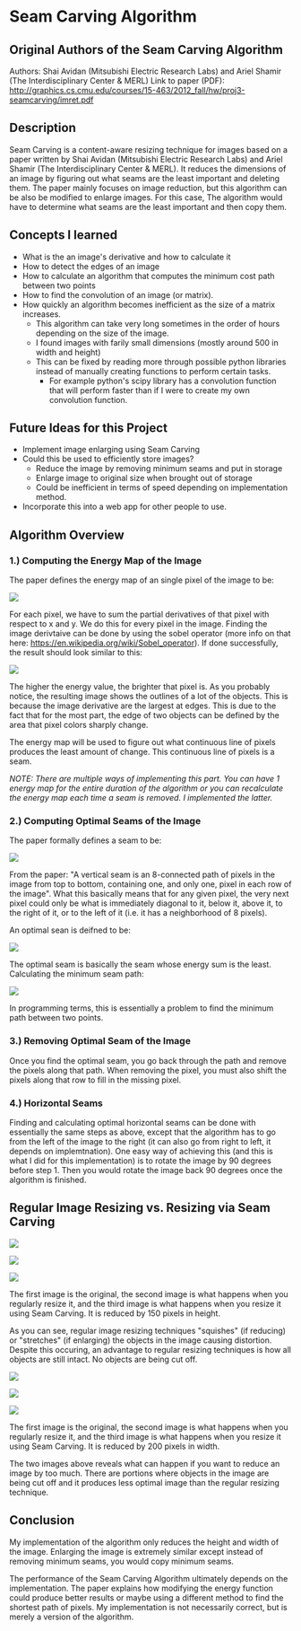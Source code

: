 # Seam Carving Algorithm

## Original Authors of the Seam Carving Algorithm
Authors: Shai Avidan (Mitsubishi Electric Research Labs) and Ariel Shamir (The Interdisciplinary Center & MERL)
Link to paper (PDF): http://graphics.cs.cmu.edu/courses/15-463/2012_fall/hw/proj3-seamcarving/imret.pdf

## Description
Seam Carving is a content-aware resizing technique for images based on a paper written by Shai Avidan (Mitsubishi Electric Research Labs) and Ariel Shamir (The Interdisciplinary Center & MERL). It reduces the dimensions of an image by figuring out what seams are the least important and deleting them. The paper mainly focuses on image reduction, but this algorithm can be also be modified to enlarge images. For this case, The algorithm would have to determine what seams are the least important and then copy them.

## Concepts I learned
- What is the an image's derivative and how to calculate it
- How to detect the edges of an image
- How to calculate an algorithm that computes the minimum cost path between two points
- How to find the convolution of an image (or matrix).
- How quickly an algorithm becomes inefficient as the size of a matrix increases. 
  - This algorithm can take very long sometimes in the order of hours depending on the size of the image.
  - I found images with farily small dimensions (mostly around 500 in width and height)
  - This can be fixed by reading more through possible python libraries instead of manually creating functions to perform certain tasks.
    - For example python's scipy library has a convolution function that will perform faster than if I were to create my own convolution function.

## Future Ideas for this Project
- Implement image enlarging using Seam Carving
- Could this be used to efficiently store images?
  - Reduce the image by removing minimum seams and put in storage
  - Enlarge image to original size when brought out of storage
  - Could be inefficient in terms of speed depending on implementation method.
- Incorporate this into a web app for other people to use.

## Algorithm Overview

### 1.) Computing the Energy Map of the Image
The paper defines the energy map of an single pixel of the image to be:

![](https://github.com/CarlRiley99/Seam-Carving/blob/master/README_Assets/Energy_Function.JPG)

For each pixel, we have to sum the partial derivatives of that pixel with respect to x and y. We do this for every pixel in the image. Finding the image derivtaive can be done by using the sobel operator (more info on that here: https://en.wikipedia.org/wiki/Sobel_operator). If done successfully, the result should look similar to this:

![](https://github.com/CarlRiley99/Seam-Carving/blob/master/README_Assets/CenturyTower_EnergyMap.JPG)

The higher the energy value, the brighter that pixel is. As you probably notice, the resulting image shows the outlines of a lot of the objects. This is because the image derivative are the largest at edges. This is due to the fact that for the most part, the edge of two objects can be defined by the area that pixel colors sharply change.

The energy map will be used to figure out what continuous line of pixels produces the least amount of change. This continuous line of pixels is a seam.

*NOTE: There are multiple ways of implementing this part. You can have 1 energy map for the entire duration of the algorithm or you can recalculate the energy map each time a seam is removed. I implemented the latter.*

### 2.) Computing Optimal Seams of the Image
The paper formally defines a seam to be:

![](https://github.com/CarlRiley99/Seam-Carving/blob/master/README_Assets/Vertical_Seam_Definition.JPG)

From the paper: "A vertical seam is an 8-connected path of pixels in the image from top to bottom, containing one, and only one, pixel in each row of the image". What this basically means that for any given pixel, the very next pixel could only be what is immediately diagonal to it, below it, above it, to the right of it, or to the left of it (i.e. it has a neighborhood of 8 pixels).

An optimal sean is deifned to be:

![](https://github.com/CarlRiley99/Seam-Carving/blob/master/README_Assets/Optimal_Seam_Definition.JPG)

The optimal seam is basically the seam whose energy sum is the least. Calculating the minimum seam path:

![](https://github.com/CarlRiley99/Seam-Carving/blob/master/README_Assets/Calculating_Optimal_Seam.JPG)

In programming terms, this is essentially a problem to find the minimum path between two points.

### 3.) Removing Optimal Seam of the Image
Once you find the optimal seam, you go back through the path and remove the pixels along that path. When removing the pixel, you must also shift the pixels along that row to fill in the missing pixel.

### 4.) Horizontal Seams
Finding and calculating optimal horizontal seams can be done with essentially the same steps as above, except that the algorithm has to go from the left of the image to the right (it can also go from right to left, it depends on implemtnation). One easy way of achieving this (and this is what I did for this implementation) is to rotate the image by 90 degrees before step 1. Then you would rotate the image back 90 degrees once the algorithm is finished.

## Regular Image Resizing vs. Resizing via Seam Carving

![](https://github.com/CarlRiley99/Seam-Carving/blob/master/README_Assets/SnowyMountains_Original.JPG)

![](https://github.com/CarlRiley99/Seam-Carving/blob/master/README_Assets/SnowyMountains_Matlab_resize.JPG)

![](https://github.com/CarlRiley99/Seam-Carving/blob/master/README_Assets/SnowyMountains_Reduce_150pixels_Height.JPG)

The first image is the original, the second image is what happens when you regularly resize it, and the third image is what happens when you resize it using Seam Carving. It is reduced by 150 pixels in height.

As you can see, regular image resizing techniques "squishes" (if reducing) or "stretches" (if enlarging) the objects in the image causing distortion. Despite this occuring, an advantage to regular resizing techniques is how all objects are still intact. No objects are being cut off.

![](https://github.com/CarlRiley99/Seam-Carving/blob/master/README_Assets/ForrestGump_Original.JPG)

![](https://github.com/CarlRiley99/Seam-Carving/blob/master/README_Assets/ForrestGump_Matlab_resize.JPG)

![](https://github.com/CarlRiley99/Seam-Carving/blob/master/README_Assets/ForrestGump_Reduced_200pixels_Width.JPG)

The first image is the original, the second image is what happens when you regularly resize it, and the third image is what happens when you resize it using Seam Carving. It is reduced by 200 pixels in width.

The two images above reveals what can happen if you want to reduce an image by too much. There are portions where objects in the image are being cut off and it produces less optimal image than the regular resizing technique.

## Conclusion
My implementation of the algorithm only reduces the height and width of the image. Enlarging the image is extremely similar except instead of removing minimum seams, you would copy minimum seams.

The performance of the Seam Carving Algorithm ultimately depends on the implementation. The paper explains how modifying the energy function could produce better results or maybe using a different method to find the shortest path of pixels. My implementation is not necessarily correct, but is merely a version of the algorithm.

